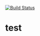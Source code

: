 [![Build Status](https://travis-ci.com/devanshusharma19/test.svg?branch=master)](https://travis-ci.com/devanshusharma19/test)




# test
